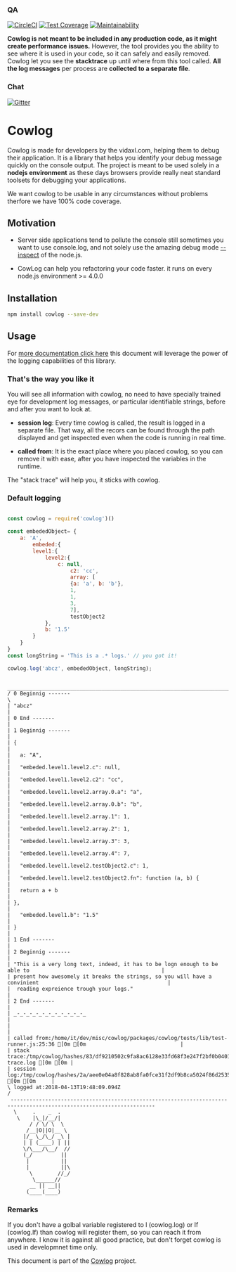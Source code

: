<!--- destination qa rewrite begin -->
### QA
[![CircleCI](https://circleci.com/gh/vidaxl-com/cowlog/tree/master.svg?style=svg)](https://circleci.com/gh/vidaxl-com/cowlog/tree/master)
[![Test Coverage](https://api.codeclimate.com/v1/badges/d3fce811aecbe5c73ffb/test_coverage)](https://codeclimate.com/github/vidaxl-com/cowlog/test_coverage)
[![Maintainability](https://api.codeclimate.com/v1/badges/d3fce811aecbe5c73ffb/maintainability)](https://codeclimate.com/github/vidaxl-com/cowlog/maintainability)
<!--- 
[![Known Vulnerabilities](https://snyk.io/test/github/vidaxl-com/cowlog/badge.svg?targetFile=package.json)](https://snyk.io/test/github/vidaxl-com/cowlog?targetFile=package.json)
[![FOSSA Status](https://app.fossa.io/api/projects/git%2Bgithub.com%2Fvidaxl-com%2Fcowlog.svg?type=shield)](https://app.fossa.io/projects/git%2Bgithub.com%2Fvidaxl-com%2Fcowlog?ref=badge_shield)
[![Greenkeeper badge](https://badges.greenkeeper.io/vidaxl-com/cowlog.svg)](https://greenkeeper.io/)
-->
<!--- destination qa rewrite end -->

**Cowlog is not meant to be included in any production code, as it might create
performance issues.** 
However, the tool provides you the ability to see where it is used in your code,
so it can safely and easily removed. Cowlog let you see the **stacktrace** up until
where from this tool called. **All the log messages** per process are
**collected to a separate file**.
<!--- source chat rewrite begin -->
### Chat
[![Gitter](https://badges.gitter.im/Join%20Chat.svg)](https://gitter.im/cowlog/Lobby)
<!--- source chat rewrite end -->
# Cowlog

Cowlog is made for developers by the vidaxl.com, helping them to debug their
application. It is a library that helps you identify your debug message quickly
on the console output. The project is meant to be used solely in a
**nodejs environment** as these days browsers provide really neat standard
toolsets for debugging your applications.

We want cowlog to be usable in any circumstances without problems therfore we
have 100% code coverage.


## Motivation

- Server side applications tend to pollute the console still sometimes you want
to use console.log, and not solely use the amazing debug mode
[--inspect](https://nodejs.org/en/docs/inspector/)
of the node.js.

- CowLog can help you refactoring your code faster. it runs on every node.js
environment >= 4.0.0

## Installation
```bash
npm install cowlog --save-dev
```

## Usage
For [more documentation click here](https://github.com/vidaxl-com/cowlog/blob/master/packages/cowlog/documentation/logging_functionality.md)
this document will leverage the power of the logging capabilities of this
library.

<!--- example begin -->
### That's the way you like it
You will see all information with cowlog, no need to have
specially trained eye for development log messages, or particular identifiable
strings, before and after you want to look at.

- **session log**: Every time cowlog is called, the result is logged in a
separate file. That way, all the recors can be found through the path displayed
and get inspected even when the code is running in real time.

- **called from**: It is the exact place where you placed cowlog, so you can
remove it with ease, after you have inspected the variables in the
runtime.

The "stack trace" will help you, it sticks with cowlog.

### Default logging

```javascript

const cowlog = require('cowlog')()

const embededObject= {
    a: 'A',
        embeded:{
        level1:{
            level2:{
                c: null,
                    c2: 'cc',
                    array: [
                    {a: 'a', b: 'b'},
                    1,
                    1,
                    3,
                    7],
                    testObject2
            },
            b: '1.5'
        }
    }
}
const longString = 'This is a .* logs.' // you got it!

cowlog.log('abcz', embededObject, longString);

```


```
 ____________________________________________________________________________________________________________________
/ 0 Beginnig -------                                                                                                 \
| "abcz"                                                                                                             |
| 0 End -------                                                                                                      |
| 1 Beginnig -------                                                                                                 |
| {                                                                                                                  |
|   a: "A",                                                                                                          |
|   "embeded.level1.level2.c": null,                                                                                 |
|   "embeded.level1.level2.c2": "cc",                                                                                |
|   "embeded.level1.level2.array.0.a": "a",                                                                          |
|   "embeded.level1.level2.array.0.b": "b",                                                                          |
|   "embeded.level1.level2.array.1": 1,                                                                              |
|   "embeded.level1.level2.array.2": 1,                                                                              |
|   "embeded.level1.level2.array.3": 3,                                                                              |
|   "embeded.level1.level2.array.4": 7,                                                                              |
|   "embeded.level1.level2.testObject2.c": 1,                                                                        |
|   "embeded.level1.level2.testObject2.fn": function (a, b) {                                                        |
|   return a + b                                                                                                     |
| },                                                                                                                 |
|   "embeded.level1.b": "1.5"                                                                                        |
| }                                                                                                                  |
| 1 End -------                                                                                                      |
| 2 Beginnig -------                                                                                                 |
| "This is a very long text, indeed, it has to be logn enough to be able to                                          |
| present how awesomely it breaks the strings, so you will have a convinient                                         |
|  reading expreience trough your logs."                                                                             |
| 2 End -------                                                                                                      |
| _-_-_-_-_-_-_-_-_-_-_-_                                                                                            |
|                                                                                                         |
| called from:/home/it/dev/misc/cowlog/packages/cowlog/tests/lib/test-runner.js:25:36 [0m [0m                              |
| stack trace:/tmp/cowlog/hashes/83/df9210502c9fa8ac6128e33fd68f3e247f2bf0b04011612b870e9b8eeb3c00_stack-trace.log [0m [0m |
| session log:/tmp/cowlog/hashes/2a/aee0e04a8f828ab8fa0fce31f2df9b8ca5024f86d25352fa437e53b95bb907_session.log [0m [0m     |
\ logged at:2018-04-13T19:48:09.094Z                                                                                 /
 --------------------------------------------------------------------------------------------------------------------
  \     .    _  .    
   \    |\_|/__/|    
       / / \/ \  \  
      /__|O||O|__ \
     |/_ \_/\_/ _\ |  
     | | (____) | ||  
     \/\___/\__/  //
     (_/         ||
      |          ||
      |          ||\   
       \        //_/  
        \______//
       __ || __||
      (____(____)

```

<!--- example end -->

### Remarks

If you don't have a golbal variable registered to l (cowlog.log) or lf
(cowlog.lf) than cowlog will register them, so you can reach it from anywhere.
I know it is against all good practice, but don't forget cowlog is used in
developmnet time only.

<!--- source part of cowlog begin -->
This document is part of the [Cowlog](https://github.com/vidaxl-com/cowlog) project.
<!--- source part of cowlog end -->
